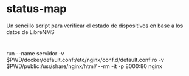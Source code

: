 # status-map
Un sencillo script para verificar el estado de dispositivos en base a los datos de LibreNMS

# 
run --name servidor -v $PWD/docker/default.conf:/etc/nginx/conf.d/default.conf:ro -v $PWD/public:/usr/share/nginx/html/ --rm -it -p 8000:80 nginx
